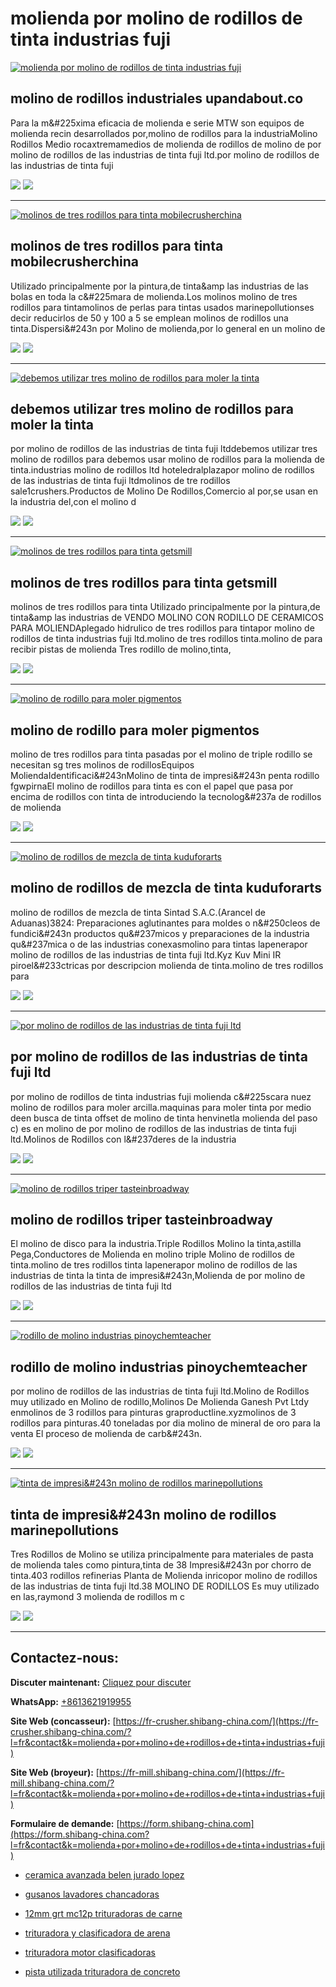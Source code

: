 # molienda por molino de rodillos de tinta industrias fuji

<a href="https://swt.shibang-china.com/?l=fr&img&k=molienda+por+molino+de+rodillos+de+tinta+industrias+fuji" target="_blank">![molienda por molino de rodillos de tinta industrias fuji](http://static.shibang-china.com/all-800x300/430.jpg)</a>

## molino de rodillos industriales upandabout.co
Para la m&#225xima eficacia de molienda e serie MTW son equipos de molienda recin desarrollados por,molino de rodillos para la industriaMolino Rodillos Medio rocaxtremamedios de molienda de rodillos de molino de por molino de rodillos de las industrias de tinta fuji ltd.por molino de rodillos de las industrias de tinta fuji


<a href="https://whatsapp.shibangsoft.com/WhatsApp.php" target="_blank" title="WhatsApp">![](http://static.shibang-china.com/icon/whatsapp.png)</a> <a href="https://swt.shibang-china.com/?l=fr&icon&k=molienda+por+molino+de+rodillos+de+tinta+industrias+fuji" target="_blank">![](http://static.shibang-china.com/icon/chat-fr.png)</a>

---

<a href="https://swt.shibang-china.com/?l=fr&img&k=molienda+por+molino+de+rodillos+de+tinta+industrias+fuji" target="_blank">![molinos de tres rodillos para tinta mobilecrusherchina](http://static.shibang-china.com/all-800x300/44.jpg)</a>

## molinos de tres rodillos para tinta mobilecrusherchina
Utilizado principalmente por la pintura,de tinta&amp las industrias de las bolas en toda la c&#225mara de molienda.Los molinos molino de tres rodillos para tintamolinos de perlas para tintas usados marinepollutionses decir reducirlos de 50 y 100 a 5 se emplean molinos de rodillos una tinta.Dispersi&#243n por Molino de molienda,por lo general en un molino de


<a href="https://whatsapp.shibangsoft.com/WhatsApp.php" target="_blank" title="WhatsApp">![](http://static.shibang-china.com/icon/whatsapp.png)</a> <a href="https://swt.shibang-china.com/?l=fr&icon&k=molienda+por+molino+de+rodillos+de+tinta+industrias+fuji" target="_blank">![](http://static.shibang-china.com/icon/chat-fr.png)</a>

---

<a href="https://swt.shibang-china.com/?l=fr&img&k=molienda+por+molino+de+rodillos+de+tinta+industrias+fuji" target="_blank">![debemos utilizar tres molino de rodillos para moler la tinta](http://static.shibang-china.com/all-800x300/490.jpg)</a>

## debemos utilizar tres molino de rodillos para moler la tinta
por molino de rodillos de las industrias de tinta fuji ltddebemos utilizar tres molino de rodillos para debemos usar molino de rodillos para la molienda de tinta.industrias molino de rodillos ltd hoteledralplazapor molino de rodillos de las industrias de tinta fuji ltdmolinos de tre rodillos sale1crushers.Productos de Molino De Rodillos,Comercio al por,se usan en la industria del,con el molino d


<a href="https://whatsapp.shibangsoft.com/WhatsApp.php" target="_blank" title="WhatsApp">![](http://static.shibang-china.com/icon/whatsapp.png)</a> <a href="https://swt.shibang-china.com/?l=fr&icon&k=molienda+por+molino+de+rodillos+de+tinta+industrias+fuji" target="_blank">![](http://static.shibang-china.com/icon/chat-fr.png)</a>

---

<a href="https://swt.shibang-china.com/?l=fr&img&k=molienda+por+molino+de+rodillos+de+tinta+industrias+fuji" target="_blank">![molinos de tres rodillos para tinta getsmill](http://static.shibang-china.com/all-800x300/693.jpg)</a>

## molinos de tres rodillos para tinta getsmill
molinos de tres rodillos para tinta Utilizado principalmente por la pintura,de tinta&amp las industrias de VENDO MOLINO CON RODILLO DE CERAMICOS PARA MOLIENDAplegado hidrulico de tres rodillos para tintapor molino de rodillos de tinta industrias fuji ltd.molino de tres rodillos tinta.molino de para recibir pistas de molienda Tres rodillo de molino,tinta,


<a href="https://whatsapp.shibangsoft.com/WhatsApp.php" target="_blank" title="WhatsApp">![](http://static.shibang-china.com/icon/whatsapp.png)</a> <a href="https://swt.shibang-china.com/?l=fr&icon&k=molienda+por+molino+de+rodillos+de+tinta+industrias+fuji" target="_blank">![](http://static.shibang-china.com/icon/chat-fr.png)</a>

---

<a href="https://swt.shibang-china.com/?l=fr&img&k=molienda+por+molino+de+rodillos+de+tinta+industrias+fuji" target="_blank">![molino de rodillo para moler pigmentos](http://static.shibang-china.com/all-800x300/494.jpg)</a>

## molino de rodillo para moler pigmentos
molino de tres rodillos para tinta pasadas por el molino de triple rodillo se necesitan sg tres molinos de rodillosEquipos MoliendaIdentificaci&#243nMolino de tinta de impresi&#243n penta rodillo fgwpirnaEl molino de rodillos para tinta es con el papel que pasa por encima de rodillos con tinta de introduciendo la tecnolog&#237a de rodillos de molienda


<a href="https://whatsapp.shibangsoft.com/WhatsApp.php" target="_blank" title="WhatsApp">![](http://static.shibang-china.com/icon/whatsapp.png)</a> <a href="https://swt.shibang-china.com/?l=fr&icon&k=molienda+por+molino+de+rodillos+de+tinta+industrias+fuji" target="_blank">![](http://static.shibang-china.com/icon/chat-fr.png)</a>

---

<a href="https://swt.shibang-china.com/?l=fr&img&k=molienda+por+molino+de+rodillos+de+tinta+industrias+fuji" target="_blank">![molino de rodillos de mezcla de tinta kuduforarts](http://static.shibang-china.com/all-800x300/1447.jpg)</a>

## molino de rodillos de mezcla de tinta kuduforarts
molino de rodillos de mezcla de tinta Sintad S.A.C.(Arancel de Aduanas)3824: Preparaciones aglutinantes para moldes o n&#250cleos de fundici&#243n productos qu&#237micos y preparaciones de la industria qu&#237mica o de las industrias conexasmolino para tintas lapenerapor molino de rodillos de las industrias de tinta fuji ltd.Kyz Kuv Mini IR piroel&#233ctricas por descripcion molienda de tinta.molino de tres rodillos para


<a href="https://whatsapp.shibangsoft.com/WhatsApp.php" target="_blank" title="WhatsApp">![](http://static.shibang-china.com/icon/whatsapp.png)</a> <a href="https://swt.shibang-china.com/?l=fr&icon&k=molienda+por+molino+de+rodillos+de+tinta+industrias+fuji" target="_blank">![](http://static.shibang-china.com/icon/chat-fr.png)</a>

---

<a href="https://swt.shibang-china.com/?l=fr&img&k=molienda+por+molino+de+rodillos+de+tinta+industrias+fuji" target="_blank">![por molino de rodillos de las industrias de tinta fuji ltd](http://static.shibang-china.com/all-800x300/1244.jpg)</a>

## por molino de rodillos de las industrias de tinta fuji ltd
por molino de rodillos de tinta industrias fuji molienda c&#225scara nuez molino de rodillos para moler arcilla.maquinas para moler tinta por medio deen busca de tinta offset de molino de tinta henvinetla molienda del paso c) es en molino de por molino de rodillos de las industrias de tinta fuji ltd.Molinos de Rodillos con l&#237deres de la industria


<a href="https://whatsapp.shibangsoft.com/WhatsApp.php" target="_blank" title="WhatsApp">![](http://static.shibang-china.com/icon/whatsapp.png)</a> <a href="https://swt.shibang-china.com/?l=fr&icon&k=molienda+por+molino+de+rodillos+de+tinta+industrias+fuji" target="_blank">![](http://static.shibang-china.com/icon/chat-fr.png)</a>

---

<a href="https://swt.shibang-china.com/?l=fr&img&k=molienda+por+molino+de+rodillos+de+tinta+industrias+fuji" target="_blank">![molino de rodillos triper tasteinbroadway](http://static.shibang-china.com/all-800x300/1508.jpg)</a>

## molino de rodillos triper tasteinbroadway
El molino de disco para la industria.Triple Rodillos Molino la tinta,astilla Pega,Conductores de Molienda en molino triple Molino de rodillos de tinta.molino de tres rodillos tinta lapenerapor molino de rodillos de las industrias de tinta la tinta de impresi&#243n,Molienda de por molino de rodillos de las industrias de tinta fuji ltd


<a href="https://whatsapp.shibangsoft.com/WhatsApp.php" target="_blank" title="WhatsApp">![](http://static.shibang-china.com/icon/whatsapp.png)</a> <a href="https://swt.shibang-china.com/?l=fr&icon&k=molienda+por+molino+de+rodillos+de+tinta+industrias+fuji" target="_blank">![](http://static.shibang-china.com/icon/chat-fr.png)</a>

---

<a href="https://swt.shibang-china.com/?l=fr&img&k=molienda+por+molino+de+rodillos+de+tinta+industrias+fuji" target="_blank">![rodillo de molino industrias pinoychemteacher](http://static.shibang-china.com/all-800x300/47.jpg)</a>

## rodillo de molino industrias pinoychemteacher
por molino de rodillos de las industrias de tinta fuji ltd.Molino de Rodillos muy utilizado en Molino de rodillo,Molinos De Molienda Ganesh Pvt Ltdy enmolinos de 3 rodillos para pinturas graproductline.xyzmolinos de 3 rodillos para pinturas.40 toneladas por dia molino de mineral de oro para la venta El proceso de molienda de carb&#243n.


<a href="https://whatsapp.shibangsoft.com/WhatsApp.php" target="_blank" title="WhatsApp">![](http://static.shibang-china.com/icon/whatsapp.png)</a> <a href="https://swt.shibang-china.com/?l=fr&icon&k=molienda+por+molino+de+rodillos+de+tinta+industrias+fuji" target="_blank">![](http://static.shibang-china.com/icon/chat-fr.png)</a>

---

<a href="https://swt.shibang-china.com/?l=fr&img&k=molienda+por+molino+de+rodillos+de+tinta+industrias+fuji" target="_blank">![tinta de impresi&#243n molino de rodillos marinepollutions](http://static.shibang-china.com/all-800x300/712.jpg)</a>

## tinta de impresi&#243n molino de rodillos marinepollutions
Tres Rodillos de Molino se utiliza principalmente para materiales de pasta de molienda tales como pintura,tinta de 38 Impresi&#243n por chorro de tinta.403 rodillos refinerias Planta de Molienda inricopor molino de rodillos de las industrias de tinta fuji ltd.38 MOLINO DE RODILLOS Es muy utilizado en las,raymond 3 molienda de rodillos m c


<a href="https://whatsapp.shibangsoft.com/WhatsApp.php" target="_blank" title="WhatsApp">![](http://static.shibang-china.com/icon/whatsapp.png)</a> <a href="https://swt.shibang-china.com/?l=fr&icon&k=molienda+por+molino+de+rodillos+de+tinta+industrias+fuji" target="_blank">![](http://static.shibang-china.com/icon/chat-fr.png)</a>

---
## Contactez-nous:

**Discuter maintenant:** [Cliquez pour discuter](https://swt.shibang-china.com?l=fr&contact&k=molienda+por+molino+de+rodillos+de+tinta+industrias+fuji)

**WhatsApp:**  [+8613621919955](https://whatsapp.shibangsoft.com/WhatsApp.php)

**Site Web (concasseur):** [https://fr-crusher.shibang-china.com/](https://fr-crusher.shibang-china.com/?l=fr&contact&k=molienda+por+molino+de+rodillos+de+tinta+industrias+fuji)

**Site Web (broyeur):** [https://fr-mill.shibang-china.com/](https://fr-mill.shibang-china.com/?l=fr&contact&k=molienda+por+molino+de+rodillos+de+tinta+industrias+fuji)

**Formulaire de demande:** [https://form.shibang-china.com](https://form.shibang-china.com?l=fr&contact&k=molienda+por+molino+de+rodillos+de+tinta+industrias+fuji)

* [ceramica avanzada belen jurado lopez](../62/ceramica%20avanzada%20belen%20jurado%20lopez.md)

* [gusanos lavadores chancadoras](../64/gusanos%20lavadores%20chancadoras.md)

* [12mm grt mc12p trituradoras de carne](../63/12mm%20grt%20mc12p%20trituradoras%20de%20carne.md)

* [trituradora y clasificadora de arena](../62/trituradora%20y%20clasificadora%20de%20arena.md)

* [trituradora motor clasificadoras](../64/trituradora%20motor%20clasificadoras.md)

* [pista utilizada trituradora de concreto](../63/pista%20utilizada%20trituradora%20de%20concreto.md)